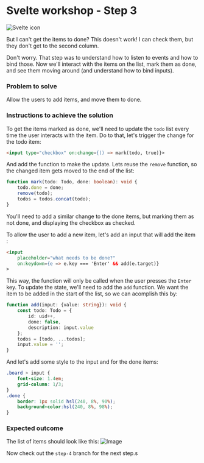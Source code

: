 # Svelte workshop - Step 3

![Svelte icon](https://svelte.dev/svelte-logo-horizontal.svg)

But I can't get the items to done? This doesn't work! I can check them, but they don't get to the second column.

Don't worry. That step was to understand how to listen to events and how to bind those. Now we'll interact with the items on the list, mark them as done, and see them moving around (and understand how to bind inputs).

### Problem to solve

Allow the users to add items, and move them to done.

### Instructions to achieve the solution

To get the items marked as done, we'll need to update the `todo` list every time the user interacts with the item. Do to that, let's trigger the change for the todo item:

```html
<input type="checkbox" on:change={() => mark(todo, true)}>
```

And add the function to make the update. Lets reuse the `remove` function, so the changed item gets moved to the end of the list:

```typescript
function mark(todo: Todo, done: boolean): void {
    todo.done = done;
    remove(todo);
    todos = todos.concat(todo);
}
```

You'll need to add a similar change to the done items, but marking them as not done, and displaying the checkbox as checked.

To allow the user to add a new item, let's add an input that will add the item :

```html
<input
    placeholder="what needs to be done?"
    on:keydown={e => e.key === 'Enter' && add(e.target)}
>
```

This way, the function will only be called when the user presses the `Enter` key. To update the state, we'll need to add the `add` function. We want the item to be added in the start of the list, so we can acomplish this by:

```typescript
function add(input: {value: string}): void {
    const todo: Todo = {
        id: uid++,
        done: false,
        description: input.value
    };
    todos = [todo, ...todos];
    input.value = '';
}
```

And let's add some style to the input and for the done items:

```css
.board > input {
    font-size: 1.4em;
    grid-column: 1/3;
}
.done {
    border: 1px solid hsl(240, 8%, 90%);
    background-color:hsl(240, 8%, 98%);
}
```

### Expected outcome

The list of items should look like this:
![Image](https://github.com/ladraum/svelte-typescript-workshop/raw/step-3/what_to_expect.gif)

Now check out the `step-4` branch for the next step.s